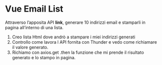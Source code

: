 #  Vue Email List 

Attraverso l’apposita API 
**link**,
generare 10 indirizzi email e stamparli in pagina all’interno di una lista.

1. Creo lista Html dove andrò a stampare i miei indirizzi generati
2. Controllo come lavora l API fornita con Thunder e vedo come richiamare il valore generato.
3. Richiamo con axios.get   .then la funzione che mi prende il risultato generato e lo stampo in pagina.